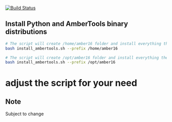 [![Build Status](https://travis-ci.org/Amber-MD/setup-scripts.svg?branch=master)](https://travis-ci.org/Amber-MD/setup-scripts)

Install Python and AmberTools binary distributions
--------------------------------------------------

```bash
# The script will create /home/amber16 folder and install everything there
bash install_ambertools.sh --prefix /home/amber16

# The script will create /opt/amber16 folder and install everything there
bash install_ambertools.sh --prefix /opt/amber16
```

# adjust the script for your need

Note
----
Subject to change
